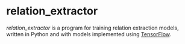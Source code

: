 # relation_extractor

*relation_extractor* is a program for training relation extraction models, written in Python and with models implemented using [TensorFlow](https://www.tensorflow.org).